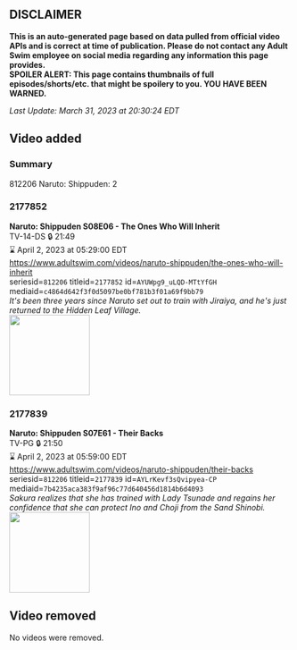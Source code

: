## DISCLAIMER
**This is an auto-generated page based on data pulled from official video APIs and is correct at time of publication. Please do not contact any Adult Swim employee on social media regarding any information this page provides.**  
**SPOILER ALERT: This page contains thumbnails of full episodes/shorts/etc. that might be spoilery to you. YOU HAVE BEEN WARNED.**  

_Last Update: March 31, 2023 at 20:30:24 EDT_
## Video added
### Summary
812206 Naruto: Shippuden: 2  
### 2177852
**Naruto: Shippuden S08E06 - The Ones Who Will Inherit**  
TV-14-DS 🔒 21:49  
⌛ April 2, 2023 at 05:29:00 EDT  
https://www.adultswim.com/videos/naruto-shippuden/the-ones-who-will-inherit  
seriesid=`812206` titleid=`2177852` id=`AYUWpg9_uLQD-MTtYfGH` mediaid=`c4864d642f3f0d5097be0bf781b3f01a69f9bb79`  
_It's been three years since Naruto set out to train with Jiraiya, and he's just returned to the Hidden Leaf Village._  
<a href="https://media.cdn.adultswim.com/uploads/20221217/thumbnails/2_22121719672-NarutoShippuden422tiny.png"><img src="https://media.cdn.adultswim.com/uploads/20221217/thumbnails/2_22121719672-NarutoShippuden422tiny.png" height="144px" /></a>
### 2177839
**Naruto: Shippuden S07E61 - Their Backs**  
TV-PG 🔒 21:50  
⌛ April 2, 2023 at 05:59:00 EDT  
https://www.adultswim.com/videos/naruto-shippuden/their-backs  
seriesid=`812206` titleid=`2177839` id=`AYLrKevf3sQvipyea-CP` mediaid=`7b4235aca383f9af96c77d640456d1814b6d4093`  
_Sakura realizes that she has trained with Lady Tsunade and regains her confidence that she can protect Ino and Choji from the Sand Shinobi._  
<a href="https://media.cdn.adultswim.com/uploads/20220829/thumbnails/2_228291552345-NarutoShippuden_409_TheirBacks.png"><img src="https://media.cdn.adultswim.com/uploads/20220829/thumbnails/2_228291552345-NarutoShippuden_409_TheirBacks.png" height="144px" /></a>
## Video removed
No videos were removed.  
